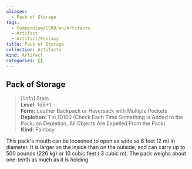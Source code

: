 ```yaml
---
aliases:
  - Pack of Storage
tags:
  - Compendium/CSRD/en/Artifacts
  - Artifact
  - Artifact/Fantasy
title: Pack of Storage
collection: Artifacts
kind: Artifact
categories: []
---
```

## Pack of Storage  
>[!info] Stats  
> **Level:** 1d6+1  
> **Form:** Leather Backpack or Haversack with Multiple Pockets  
> **Depletion:** 1 in 1D100 (Check Each Time Something Is Added to the Pack; on Depletion, All Objects Are Expelled From the Pack)  
> **Kind:** Fantasy
  
This pack's mouth can be loosened to open as wide as 6 feet (2 m) in diameter. It is larger on the inside than on the outside, and can carry up to 500 pounds (226 kg) or 10 cubic feet (.3 cubic m). The pack weighs about one-tenth as much as it is holding.